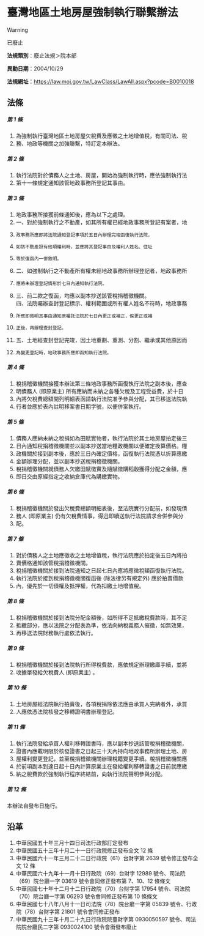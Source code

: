 # 臺灣地區土地房屋強制執行聯繫辦法


> [!WARNING]
> 已廢止


**法規類別**：廢止法規＞院本部

**異動日期**：2004/10/29  

**法規網址**：https://law.moj.gov.tw/LawClass/LawAll.aspx?pcode=B0010018



## 法條
##### 第 1 條
1. 為強制執行臺灣地區土地房屋欠稅費及應徵之土地增值稅，有關司法、稅
1. 務、地政等機關之加強聯繫，特訂定本辦法。

##### 第 2 條
1. 執行法院對於債務人之土地、房屋，開始為強制執行時，應依強制執行法
1. 第十一條規定通知該管地政事務所登記其事由。

##### 第 3 條
1. 地政事務所接獲前條通知後，應為以下之處理。
1. 一、對於強制執行之不動產，如其所有權已經地政事務所登記有案者，地
1.     政事務所應即將法院通知登記事項於五日內辦理完竣函復執行法院，
1.     如該不動產設有他項權利時，並應將其登記事由及權利人姓名、住址
1.     等於復函內一併敘明。
1. 二、如強制執行之不動產所有權未經地政事務所辦理登記者，地政事務所
1.     應將未辦理登記情形於七日內通知執行法院。
1. 三、前二款之復函，均應以副本抄送該管稅捐稽徵機關。  
四、法院囑辦查封登記標示、權利範圍或所有權人姓名不符時，地政事務
1.     所應即敘明其事由通知原囑託法院於七日內更正或補正，俟更正或補
1.     正後，再辦理查封登記。
1. 五、土地經查封登記完竣，因土地重劃、重測、分割、繼承或其他原因而
1.     為變更登記時，地政事務所應即函知執行法院。

##### 第 4 條
1. 稅捐稽徵機關接獲本辦法第三條地政事務所函復執行法院之副本後，應查
1. 明債務人 (即原業主) 所有應納而未納之各種欠稅及工程受益費，於十日
1. 內將欠稅費總額開列明細表函請執行法院准予參與分配，其已移送法院執
1. 行者並應於表內註明移案書日期字號，以便併案執行。

##### 第 5 條
1. 債務人應納未納之稅捐如為田賦實物者，執行法院於其土地房屋拍定後三
1. 日內通知稅捐稽徵機關並以副本抄送當地糧政機關以便確定換算價格。糧
1. 政機關於接到副本後，應於三日內確定價格，函復執行法院憑以折算應繳
1. 金額辦理分配，並以副本抄送稅捐稽徵機關。
1. 稅捐稽徵機關就債務人欠繳田賦徵實及隨賦徵購稻穀獲得分配之金額，應
1. 即日交由原經指定之收納倉庫代為購繳實物。

##### 第 6 條
1. 稅捐稽徵機關於發出欠稅費總額明細表後，至法院實行分配前，如發現債
1. 務人 (即原業主) 仍有欠稅費情事，得迅即續送執行法院請求合併參與分
1. 配。

##### 第 7 條
1. 對於債務人之土地應徵收之土地增值稅，執行法院應於拍定後五日內將拍
1. 賣價格通知該管稅捐稽徵機關。
1. 稅捐稽徵機關於接到法院通知之日起七日內應將應徵稅額函復執行法院。
1. 執行法院於接到稅捐稽徵機關復函後 (除法律另有規定外) 應於拍賣價款
1. 內，優先於一切債權及抵押權，代為扣繳土地增值稅。

##### 第 8 條
1. 稅捐稽徵機關於接到法院分配金額後，如所得不足抵繳稅費款時，其不足
1. 抵繳部分，應以法院之分配表為準，依法向納稅義務人催徵，如無效果，
1. 再移送法院財務執行處依法執行。

##### 第 9 條
1. 稅捐稽徵機關於接到法院執行所得稅費款，應依規定辦理繳庫手續，並將
1. 收據單發給欠稅費人 (即原業主) 。

##### 第 10 條
1. 土地房屋經法院執行拍賣後，各項稅捐除依法應由承買人完納者外，承買
1. 人應依憑法院核發之移轉證明書辦理登記。

##### 第 11 條
1. 執行法院發給承買人權利移轉證書時，應以副本抄送該管稅捐稽徵機關，
1. 證書內應載明限於核發證書之日起三十天內持向地政事務所辦理土地、房
1. 屋權利變更登記，並至稅捐稽徵機關辦理稅籍變更手續。稅捐稽徵機關應
1. 於前項副本到達日起十日內計算原業主在發給權利移轉證書之日前就應繳
1. 納之稅費款於強制執行程序終結前，向執行法院聲明參與分配。

##### 第 12 條
本辦法自發布日施行。

## 沿革
1. 中華民國五十年三月十四日司法行政部訂定發布
1. 中華民國五十三年十月二十一日行政院修正發布全文 12 條
1. 中華民國六十一年三月二十二日行政院（61）台財字第 2639 號令修正發布全文 12 條
1. 中華民國六十九年十一月十日行政院（69）台財字 12989  號令、司法院（69）院台廳一字 03619  號令會同修正發布第 7、10、12  條條文
1. 中華民國七十年十二月十二日行政院（70）台財字第 17954  號令、司法院（70）院台廳一字第 06293  號令會同修正發布第 10 條條文
1. 中華民國七十八年八月十一日司法院（78）院台廳一字第 05839  號令、行政院（78）台財字第 21801  號令會同修正發布
1. 中華民國九十三年十月二十九日行政院院臺財字第 0930050597 號令、司法院院台廳民二字第 0930024100 號令會銜發布廢止
